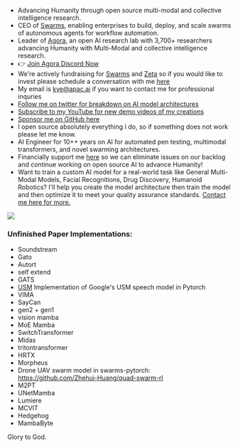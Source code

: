 - Advancing Humanity through open source multi-modal and collective intelligence research.
- CEO of [Swarms](https://www.swarms.world/), enabling enterprises to build, deploy, and scale swarms of autonomous agents for workflow automation.
- Leader of [Agora](https://agora-codex.readthedocs.io/en/latest/), an open AI research lab with 3,700+ researchers advancing Humanity with Multi-Modal and collective intelligence research.
- 👉 [Join Agora Discord Now](https://discord.gg/qUtxnK2NMf)
- We're actively fundraising for [Swarms](https://github.com/kyegomez/swarms) and [Zeta](https://github.com/kyegomez/zeta) so if you would like to invest please schedule a conversation with me [here](https://calendly.com/swarm-corp/30min)
- My email is kye@apac.ai if you want to contact me for professional inquries
- [Follow me on twitter for breakdown on AI model architectures](https://twitter.com/KyeGomezB)
- [Subscribe to my YouTube for new demo videos of my creations](https://www.youtube.com/@kyegomez3242)
- [Sponsor me on GitHub here](https://github.com/sponsors/kyegomez)
- I open source absolutely everything I do, so if something does not work please let me know.
- AI Engineer for 10++ years on AI for automated pen testing, multimodal transformers, and novel swarming architectures.
- Financially support me [here](https://polar.sh/kyegomez) so we can eliminate issues on our backlog and continue working on open source AI to advance Humanity!
- Want to train a custom AI model for a real-world task like General Multi-Modal Models, Facial Recognitions, Drug Discovery, Humanoid Robotics? I'll help you create the model architecture then train the model and then optimize it to meet your quality assurance standards. [Contact me here for more.](https://calendly.com/swarm-corp/30min)

<a href="https://polar.sh/kyegomez"><img src="https://polar.sh/embed/fund-our-backlog.svg?org=kyegomez" /></a>


### Unfinished Paper Implementations:
- Soundstream
- Gato
- Autort
- self extend 
- GATS
- [USM](https://github.com/kyegomez/USM) Implementation of Google's USM speech model in Pytorch
- VIMA
- SayCan
- gen2 + gen1
- vision mamba
- MoE Mamba
- SwitchTransformer
- Midas
- tritontransformer
- HRTX
- Morpheus
- Drone UAV swarm model in swarms-pytorch: https://github.com/Zhehui-Huang/quad-swarm-rl
- M2PT
- UNetMamba
- Lumiere
- MCVIT
- Hedgehog
- MambaByte

Glory to God.
